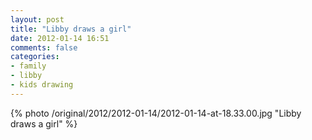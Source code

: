 ```yaml
---
layout: post
title: "Libby draws a girl"
date: 2012-01-14 16:51
comments: false
categories: 
- family
- libby
- kids drawing
---
```

{% photo /original/2012/2012-01-14/2012-01-14-at-18.33.00.jpg "Libby draws a girl" %}


